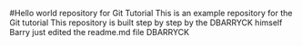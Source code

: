#Hello world repository for Git Tutorial
This is an example repository for the Git tutorial
This repository is built step by step by the DBARRYCK himself
Barry just edited the readme.md file DBARRYCK

